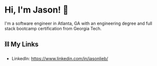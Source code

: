 # Hi, I'm Jason! 👋

I'm a software engineer in Atlanta, GA with an engineering degree and full stack bootcamp certification from Georgia Tech.

<!-- ## 💻 Skills
### Front End
HTML, CSS, Javascript, React, Redux, Svelte, Bootstrap, jQuery, Tailwind, Font Awesome
### Back End
Node.js, Express, Handlebars
### Databases
SQL, MySQL, Sequelize, NoSQL, MongoDB, Mongoose
### Concepts
RESTful APIs, Object Relational / Data Mapping, Model View Controller, Agile Methodology
### Misc
Jest -->

## ⛓ My Links

* LinkedIn: https://www.linkedin.com/in/jasonlieb/
<!-- * Portfolio: -->
<!--  ✉️-->

<!--


- 🔭 I’m currently working on ...
- 🌱 I’m currently learning ...
- 👯 I’m looking to collaborate on ...
- 🤔 I’m looking for help with ...
- 💬 Ask me about ...
- 📫 How to reach me: ...
- 😄 Pronouns: ...
- ⚡ Fun fact: ...
-->
